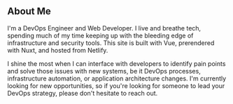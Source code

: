 ## About Me
I'm a DevOps Engineer and Web Developer. I live and breathe tech, spending much of my time keeping up with the bleeding edge of infrastructure and security tools. This site is built with Vue, prerendered with Nuxt, and hosted from Netlify.

I shine the most when I can interface with developers to identify pain points and solve those issues with new systems, be it DevOps processes, infrastructure automation, or application architecture changes. I'm currently looking for new opportunities, so if you're looking for someone to lead your DevOps strategy, please don't hesitate to reach out.
